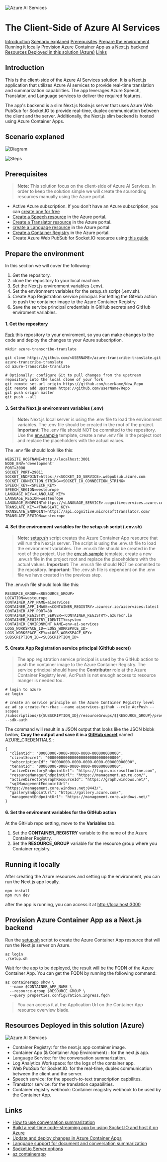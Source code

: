 ![Azure AI Services](/assets/services.png   )

# The Client-Side of Azure AI Services

[Introduction](#intro)
[Scenario explaned](#scenario)
[Prerequisites](#prerequisites)
[Prepare the environment](#prepare)
[Running it locally](#local)
[Provision Azure Container App as a Next.js backend](#containerapp)
[Resources Deployed in this solution (Azure)](#resources)
[Links](#links)

## <a name="intro"></a>Introduction

This is the client-side of the Azure AI Services solution. It is a Next.js application that utilizes Azure AI services to provide real-time translation and summarization capabilities. The app leverages Azure Speech, Translator, and Language services to deliver the required features. 

The app's backend is a slim Next.js Node.js server that uses Azure Web PubSub for Socket.IO to provide real-time, duplex communication between the client and the server. Additionally, the Next.js slim backend is hosted using Azure Container Apps.

## <a name="scenario"></a>Scenario explaned

![Diagram](/assets/Translator.png)

![Steps](/assets/steps.png)


## <a name="prerequisites"></a>Prerequisites

> **Note:** This solution focus on the client-side of Azure AI Services. In order to keep the solution simple we will create the souronding resources manually using the Azure portal.

* Active Azure subscription. If you don't have an Azure subscription, you can [create one for free](https://azure.microsoft.com/free/cognitive-services/)
* [Create a Speech resource](https://portal.azure.com/#create/Microsoft.CognitiveServicesSpeechServices) in the Azure portal.
* [Create a Translator resource](https://portal.azure.com/#create/Microsoft.CognitiveServicesTextTranslation) in the Azure portal.
* [create a Language resource](https://portal.azure.com/#create/Microsoft.CognitiveServicesTextAnalytics) in the Azure portal
* [Create a Container Registry](https://learn.microsoft.com/en-us/azure/container-registry/container-registry-get-started-portal?tabs=azure-cli) in the Azure portal.
* Create Azure Web PubSub for Socket.IO resource using [this guide](https://learn.microsoft.com/en-us/azure/azure-web-pubsub/socketio-quickstart)


## <a name="prepare"></a>Prepare the environment

In this section we will cover the following:
1. Get the repository.
2. clone the repository to your local machine.
3. Set the Next.js environment variables (.env).
4. Set the environment variables for the setup.sh script (.env.sh).
5. Create App Registration service principal. For letting the GitHub action to push the container image to the Azure Container Registry.
6. Save the service principal credentials in GitHub secrets and GitHub enviroment variables.


#### 1. Get the repository

[Fork](https://docs.github.com/en/pull-requests/collaborating-with-pull-requests/working-with-forks/fork-a-repo) this repository to your enviroment, so you can make changes to the code and deploy the changes to your Azure subscription.

```
mkdir azure-transcribe-translate

git clone https://github.com/<USERNAME>/azure-transcribe-translate.git azure-transcribe-translate
cd azure-transcribe-translate

# Optionally: configure Git to pull changes from the upstream repository into the local clone of your fork
git remote set-url origin https://github.com/userName/New_Repo
git remote add upstream https://github.com/userName/Repo
git push origin master
git push --all
```

#### 3. Set the Next.js environment variables (.env)
> **Note:** Next.js local server is using the .env file to load the environment variables. The .env file should be created in the root of the project.
> **Important**: The .env file should NOT be commited to the repository.
> Use the [env.sample](/env.sample) template, create a new .env file in the project root and replace the placeholders with the actual values.

The .env file should look like this:
```
WEBSITE_HOSTNAME=http://localhost:3001
NODE_ENV='development'
PORT=3000
SOCKET_PORT=29011
SOCKET_ENDPOINT=https://<SOCKET_IO_SERVICE>.webpubsub.azure.com
SOCKET_CONNECTION_STRING=<SOCKET_IO_CONNECTION_STRING>
SPEECH_KEY=<SPEECH_KEY>
SPEECH_REGION=westeurope
LANGUAGE_KEY=<LANGUAGE_KEY>
LANGUAGE_REGION=westeurope
LANGUAGE_ENDPOINT=https://<LANGUAGE_SERVICE>.cognitiveservices.azure.com/
TRANSLATE_KEY=<TRANSLATE_KEY>
TRANSLATE_ENDPOINT=https://api.cognitive.microsofttranslator.com/
TRANSLATE_REGION=westeurope
```

#### 4. Set the environment variables for the setup.sh script (.env.sh)
> **Note:** [setup.sh](/setup.sh) script creates the Azure Container App resource that will run the Next.js server. The script is using the .env.sh file to load the environment variables. The .env.sh file should be created in the root of the project.
> Use the [env.sh.sample](/env.sample) template, create a new .env.sh file in the project root and replace the placeholders with the actual values.
> **Important**: The .env.sh file should NOT be commited to the repository.
> **Important**: The .env.sh file is dependent on the .env file we have created in the previous step.

The .env.sh file should look like this:
```
RESOURCE_GROUP=<RESOURCE_GROUP>
LOCATION=westeurope
CONTAINER_APP_NAME=aiservices
CONTAINER_APP_IMAGE=<CONTAINER_REGISTRY>.azurecr.io/aiservices:latest
CONTAINER_APP_PORT=80
CONTAINER_REGISTRY_SERVER=<CONTAINER_REGISTRY>.azurecr.io
CONTAINER_REGISTRY_IDENTITY=system
CONTAINER_ENVIRONMENT_NAME=env-ai-services
LOGS_WORKSPACE_ID=<LOGS_WORKSPACE_ID>
LOGS_WORKSPACE_KEY=<LOGS_WORKSPACE_KEY>
SUBSCRIPTION_ID=<SUBSCRIPTION_ID>
```

#### 5. Create App Registration service principal (GitHub secret)

> The app registration service principal is used by the GitHub action to push the container image to the Azure Container Registry. The service principal should have the **Contributor** role at the Azure Container Registry level, AcrPush is not enuogh access to resource manger is needed too.

```
# login to azure
az login

# create an service principle on the Azure Container Registry level
az ad sp create-for-rbac --name aiservices-github --role AcrPush --scopes /subscriptions/${SUBSCRIPTION_ID}/resourceGroups/${RESOURCE_GROUP}/providers/Microsoft.ContainerRegistry/registries/${CONTAINER_REGISTRY} --sdk-auth

```

The command will result in a JSON output that looks like the JSON blobk bwlow,
**Copy the output and save it in a** [**GitHub secret**](https://docs.github.com/en/actions/security-guides/using-secrets-in-github-actions#creating-secrets-for-a-repository) named AZURE_CREDENTIALS.:

```
{
  "clientId": "00000000-0000-0000-0000-000000000000",
  "clientSecret": "00000000000000000000000000000000",
  "subscriptionId": "00000000-0000-0000-0000-000000000000",
  "tenantId": "00000000-0000-0000-0000-000000000000",
  "activeDirectoryEndpointUrl": "https://login.microsoftonline.com",
  "resourceManagerEndpointUrl": "https://management.azure.com/",
  "activeDirectoryGraphResourceId": "https://graph.windows.net/",
  "sqlManagementEndpointUrl": "https://management.core.windows.net:8443/",
  "galleryEndpointUrl": "https://gallery.azure.com/",
  "managementEndpointUrl": "https://management.core.windows.net/"
}
```


#### 6. Set the enviroment variables for the GitHub action

At the GItHub repo setting, move to the **Variables** tab.
1. Set the **CONTAINER_REGISTRY** variable to the name of the Azure Container Registry.
2. Set the **RESOURCE_GROUP** variable for the resource group where you Container registry.


## <a name="local"></a>Running it locally
After creating the Azure resources and setting up the environment, you can run the Next.js app locally.

```
npm install
npm run dev
```

after the app is running, you can access it at [http://localhost:3000](http://localhost:3000)


## <a name="containerapp"></a>Provision Azure Container App as a Next.js backend

Run the [setup.sh](/setup.sh) script to create the Azure Container App resource that will run the Next.js server on Azure.

```
az login
./setup.sh
```

Wait for the app to be deployed, the result will be the FQDN of the Azure Container App. 
You can get the FQDN by running the following command:
```
az containerapp show \
  --name $CONTAINER_APP_NAME \
  --resource-group $RESOURCE_GROUP \
  --query properties.configuration.ingress.fqdn 
```


> You can access it at the Application Url on the Container App resource overview blade.



## <a name="resources"></a>Resources Deployed in this solution (Azure)

![Azure AI Services](/assets/azure-resources.png)

* Container Registry: for the next.js app container image.
* Container App (& Container App Environment)  : for the next.js app.
* Language Service: for the conversation summarization.
* Log Analytics Workspace: for the logs of the container app.
* Web PubSub for Socket.IO: for the real-time, duplex communication between the client and the server.
* Speech service: for the speech-to-text transcription capbilites.
* Translator service: for the translation capabilities.
* Container registry webhook: Container reagistry webhook to be used by the Container App.


## <a name="links"></a>Links

* [How to use conversation summarization](https://learn.microsoft.com/en-us/azure/ai-services/language-service/summarization/how-to/conversation-summarization)
* [Build a real-time code-streaming app by using Socket.IO and host it on Azure](https://learn.microsoft.com/en-us/azure/azure-web-pubsub/socketio-build-realtime-code-streaming-app)
* [Update and deploy changes in Azure Container Apps](https://learn.microsoft.com/en-us/azure/container-apps/revisions)
* [Language support for document and conversation summarization](https://learn.microsoft.com/en-us/azure/ai-services/language-service/summarization/language-support)
* [Socket.io Server options](https://socket.io/docs/v4/server-options/)
* [az containerapp](https://learn.microsoft.com/en-us/cli/azure/containerapp?view=azure-cli-latest)